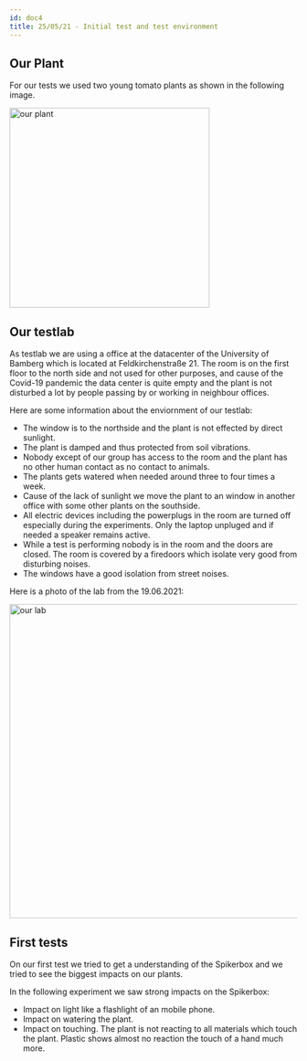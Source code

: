 ```yaml
---
id: doc4
title: 25/05/21 - Initial test and test environment
---
```


## Our Plant

For our tests we used two young tomato plants as shown in the following image.

<img src="/img/Test01/ourplant.jpg" alt="our plant" width="350"/>

## Our testlab

As testlab we are using a office at the datacenter of the University of Bamberg which is located at Feldkirchenstraße 21. The room is on the first floor to the north side and not used for other purposes, and cause of the Covid-19 pandemic the data center is quite empty and the plant is not disturbed a lot by people passing by or working in neighbour offices.

Here are some information about the enviornment of our testlab:

- The window is to the northside and the plant is not effected by direct sunlight.
- The plant is damped and thus protected from soil vibrations.
- Nobody except of our group has access to the room and the plant has no other human contact as no contact to animals.
- The plants gets watered when needed around three to four times a week.
- Cause of the lack of sunlight we move the plant to an window in another office with some other plants on the southside.
- All electric devices including the powerplugs in the room are turned off especially during the experiments. Only the laptop unpluged and if needed a speaker remains active.
- While a test is performing nobody is in the room and the doors are closed. The room is covered by a firedoors which isolate very good from disturbing noises.
- The windows have a good isolation from street noises.

Here is a photo of the lab from the 19.06.2021:

<img src="/img/Test01/lab.jpg" alt="our lab" width="550"/>


## First tests

On our first test we tried to get a understanding of the Spikerbox and we tried to see the biggest impacts on our plants.

In the following experiment we saw strong impacts on the Spikerbox:

- Impact on light like a flashlight of an mobile phone.
- Impact  on watering the plant.
- Impact on touching. The plant is not reacting to all materials which touch the plant. Plastic shows almost no reaction the touch of a hand much more.


